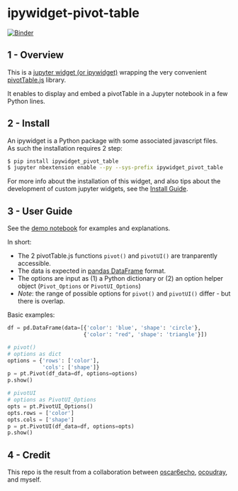 # ipywidget-pivot-table

[![Binder](https://mybinder.org/badge.svg)](https://mybinder.org/v2/gh/PierreMarion23/jupyter-widget-pivot-table-binder/master)

## 1 - Overview

This is a [jupyter widget (or ipywidget)](https://ipywidgets.readthedocs.io/en/stable/) wrapping the very convenient [pivotTable.js](https://pivottable.js.org/examples/) library.  

It enables to display and embed a pivotTable in a Jupyter notebook in a few Python lines.  

## 2 - Install

An ipywidget is a Python package with some associated javascript files.  
As such the installation requires 2 step:

```bash
$ pip install ipywidget_pivot_table
$ jupyter nbextension enable --py --sys-prefix ipywidget_pivot_table
```

For more info about the installation of this widget, and also tips about the development of custom jupyter widgets, see the [Install Guide](doc/install_guide.md).

## 3 - User Guide

See the [demo notebook](notebooks/demo_pivot_table.ipynb) for examples and explanations.  

In short:
+ The 2 pivotTable.js functions `pivot()` and `pivotUI()` are tranparently accessible.  
+ The data is expected in [pandas DataFrame](https://pandas.pydata.org/pandas-docs/stable/generated/pandas.DataFrame.html) format.  
+ The options are input as (1) a Python dictionary or (2) an option helper object (`Pivot_Options` or `PivotUI_Options`)  
+ _Note_: the range of possible options for `pivot()` and `pivotUI()` differ - but there is overlap.


Basic examples:

```python
df = pd.DataFrame(data=[{'color': 'blue', 'shape': 'circle'},
                        {'color': "red", 'shape': 'triangle'}])

# pivot()
# options as dict
options = {'rows': ['color'],
           'cols': ['shape']}
p = pt.Pivot(df_data=df, options=options)
p.show()

# pivotUI
# options as PivotUI_Options
opts = pt.PivotUI_Options()
opts.rows = ['color']
opts.cols = ['shape']
p = pt.PivotUI(df_data=df, options=opts)
p.show()
```

## 4 - Credit

This repo is the result from a collaboration between [oscar6echo](https://github.com/oscar6echo), [ocoudray](https://github.com/ocoudray), and myself.

